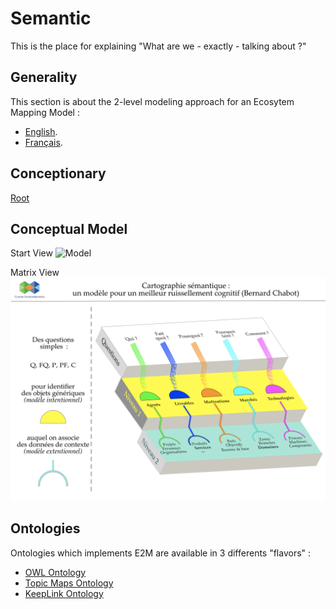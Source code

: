 Semantic
==
This is the place for explaining "What are we  - exactly - talking about ?"

Generality
-
This section is about the 2-level modeling approach for an Ecosytem Mapping Model :
* <a href="https://github.com/iPlumb3r/EcosystemMappingModel/blob/master/1_Semantic/ReasonWhyA2-LevelModel_EN.md">English</a>.
* <a href="https://github.com/iPlumb3r/EcosystemMappingModel/blob/master/1_Semantic/ReasonWhyA2-LevelModel_FR.md">Français</a>.

Conceptionary
- 
<a href="https://github.com/iPlumb3r/EcosystemMappingModel/tree/master/1_Semantic/Conceptionary">Root</a>


Conceptual Model
- 
Start View
![Model](https://github.com/iPlumb3r/EcosystemMappingModel/blob/master/images/ConceptualModel%40E2M_2020-03-04.png)

Matrix View
![Mode](https://github.com/iPlumb3r/EcosystemMapping/blob/master/images/EcosystemMapping_Communication.png)

Ontologies
- 
Ontologies which implements E2M are available in 3 differents "flavors" :
* <a href="https://github.com/iPlumb3r/EcosystemMappingModel/blob/master/6_Ontologies/OWL-Ontology.md">OWL Ontology</a>
* <a href="https://github.com/iPlumb3r/EcosystemMappingModel/blob/master/6_Ontologies/TM-Ontology.md">Topic Maps Ontology</a>
* <a href="https://github.com/iPlumb3r/EcosystemMappingModel/blob/master/6_Ontologies/KL-Ontology.md">KeepLink Ontology</a>
